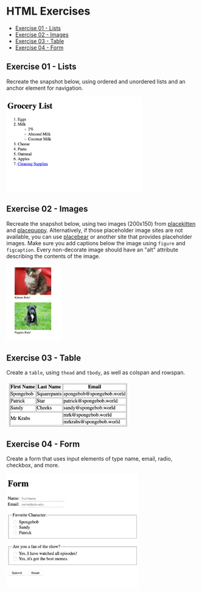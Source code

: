 # HTML Exercises

- [Exercise 01 - Lists](#ex01)
- [Exercise 02 - Images](#ex02)
- [Exercise 03 - Table](#ex03)
- [Exercise 04 - Form](#ex04)

## <a id="ex01"></a> Exercise 01 - Lists

Recreate the snapshot below, using ordered and unordered lists and an anchor element for navigation.

<img src="../_assets/html-exercises/html-ex01-lists.png" height=250 alt="screenshot of a recipe to build using list elements">
   
## <a id="ex02"></a> Exercise 02 - Images

Recreate the snapshot below, using two images (200x150) from [placekitten](http://placekitten.com/) and [placepuppy](https://place-puppy.com/). Alternatively, if those placeholder image sites are not available, you can use [placebear](https://placebear.com/) or another site that provides placeholder images. Make sure you add captions below the image using `figure` and `figcaption`. Every non-decorate image should have an "alt" attribute describing the contents of the image.

<img src="../_assets/html-exercises/html-ex02-images.png" height=200 alt="screenshot of a page with figure and img elements">

## <a id="ex03"></a> Exercise 03 - Table

Create a `table`, using `thead` and `tbody`, as well as colspan and rowspan.

<img src="../_assets/html-exercises/html-ex03-table.png" height=120 alt="screenshot of a table with spongebob information">

## <a id="ex04"></a> Exercise 04 - Form

Create a form that uses input elements of type name, email, radio, checkbox, and more.

<img src="../_assets/html-exercises/html-ex04-form.png" height=300 alt="screenshot of a form">
